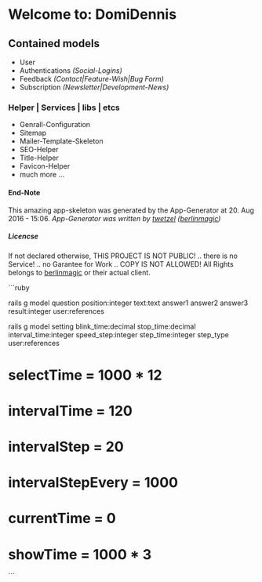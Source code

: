 # Welcome to: DomiDennis





## Contained models

- User
- Authentications *(Social-Logins)*
- Feedback *(Contact|Feature-Wish|Bug Form)*
- Subscription *(Newsletter|Development-News)*


### Helper | Services | libs | etcs

- Genrall-Configuration
- Sitemap
- Mailer-Template-Skeleton
- SEO-Helper
- Title-Helper
- Favicon-Helper
- much more ...




#### End-Note
This amazing app-skeleton was generated by the App-Generator at 20. Aug 2016 - 15:06.
*App-Generator was written by [twetzel](https://github.com/twetzel) ([berlinmagic](https://github.com/berlinmagic))*


##### Licencse
If not declared otherwise, THIS PROJECT IS NOT PUBLIC! .. there is no Service! .. no Garantee for Work .. COPY IS NOT ALLOWED!
All Rights belongs to [berlinmagic](https://github.com/berlinmagic) or their actual client.


´´´ruby

rails g model question position:integer text:text answer1 answer2 answer3 result:integer user:references

rails g model setting blink_time:decimal stop_time:decimal interval_time:integer speed_step:integer step_time:integer step_type user:references


# selectTime        = 1000 * 12
# intervalTime      = 120
# intervalStep      = 20
# intervalStepEvery = 1000
# currentTime       = 0
# showTime          = 1000 * 3

´´´